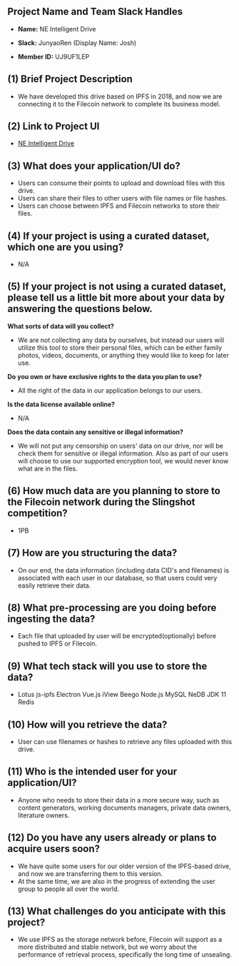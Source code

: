 ## **Project Name and Team Slack Handles**

+ **Name:** NE Intelligent Drive

+ **Slack:**  JunyaoRen (Display Name: Josh)

+ **Member ID:** UJ9UF1LEP

## **(1) Brief Project Description**

- We have developed this drive based on IPFS in 2018, and now we are connecting it to the Filecoin network to complete its business model.

## **(2) Link to Project UI**

- [NE Intelligent Drive](https://www.nonentropy.com/fildiscdownload.html)

## **(3) What does your application/UI do?**

- Users can consume their points to upload and download files with this drive.
- Users can share their files to other users with file names or file hashes.
- Users can choose between IPFS and Filecoin networks to store their files.

## **(4) If your project is using a curated dataset, which one are you using?**

- N/A

## **(5) If your project is not using a curated dataset, please tell us a little bit more about your data by answering the questions below.**

**What sorts of data will you collect?**

- We are not collecting any data by ourselves, but instead our users will utilize this tool to store their personal files, which can be either family photos, videos, documents, or anything they would like to keep for later use. 

**Do you own or have exclusive rights to the data you plan to use?**

- All the right of the data in our application belongs to our users. 

**Is the data license available online?**

- N/A

**Does the data contain any sensitive or illegal information?**

- We will not put any censorship on users' data on our drive, nor will be check them for sensitive or illegal information.  Also as part of our users will choose to use our supported encryption tool, we would never know what are in the files. 

## **(6) How much data are you planning to store to the Filecoin network during the Slingshot competition?**

- 1PB

## **(7) How are you structuring the data?**

- On our end, the data information (including data CID's and filenames) is associated with each user in our database, so that users could very easily retrieve their data. 

## **(8) What pre-processing are you doing before ingesting the data?**

- Each file that uploaded by user will be encrypted(optionally) before pushed to IPFS or Filecoin. 

## **(9) What tech stack will you use to store the data?**

- Lotus		js-ipfs		Electron 		Vue.js		iView		Beego		Node.js		MySQL		NeDB		JDK 11		Redis

## **(10) How will you retrieve the data?**

- User can use filenames or hashes to retrieve any files uploaded with this drive.

## **(11) Who is the intended user for your application/UI?**

- Anyone who needs to store their data in a more secure way, such as content generators, working documents managers, private data owners, literature owners.

## **(12) Do you have any users already or plans to acquire users soon?**

- We have quite some users for our older version of the IPFS-based drive, and now we are transferring them to this version. 
- At the same time, we are also  in the progress of extending the user group to people all over the world.

## **(13) What challenges do you anticipate with this project?**

- We use IPFS as the storage network before, Filecoin will support as a more distributed and stable network, but we worry about the performance of retrieval process, specifically the long time of unsealing.
